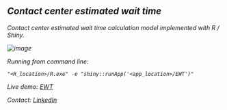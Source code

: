 ## <em>Contact center estimated wait time<em>
Contact center estimated wait time calculation model implemented with R / Shiny.

![image](https://github.com/syanenko/EWT/assets/6688301/64c701cb-ec82-459d-9587-582f38aff48f)

Running from command line:
```
"<R_location>/R.exe" -e "shiny::runApp('<app_location>/EWT')"
```
Live demo: [EWT](https://syanenko.shinyapps.io/EstimationWaitTime/?_ga=2.186224937.1635731607.1617447511-210459693.1617447511)

Contact: [LinkedIn](https://www.linkedin.com/in/sergey-yanenko-57b21a96/)

